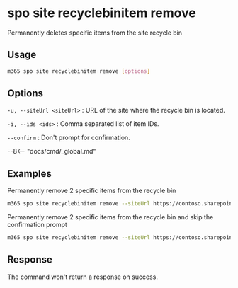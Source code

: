 # spo site recyclebinitem remove

Permanently deletes specific items from the site recycle bin

## Usage

```sh
m365 spo site recyclebinitem remove [options]
```

## Options

`-u, --siteUrl <siteUrl>`
: URL of the site where the recycle bin is located.

`-i, --ids <ids>`
: Comma separated list of item IDs.

`--confirm`
: Don't prompt for confirmation.

--8<-- "docs/cmd/_global.md"

## Examples

Permanently remove 2 specific items from the recycle bin

```sh
m365 spo site recyclebinitem remove --siteUrl https://contoso.sharepoint.com/sites/sales --ids "06ca4fe4-3048-4b76-bd41-296fed4c9881,d679c17b-d7b8-429a-9307-34e1d9e631e7"
```

Permanently remove 2 specific items from the recycle bin and skip the confirmation prompt

```sh
m365 spo site recyclebinitem remove --siteUrl https://contoso.sharepoint.com/sites/sales --ids "06ca4fe4-3048-4b76-bd41-296fed4c9881,d679c17b-d7b8-429a-9307-34e1d9e631e7" --confirm
```

## Response

The command won't return a response on success.
